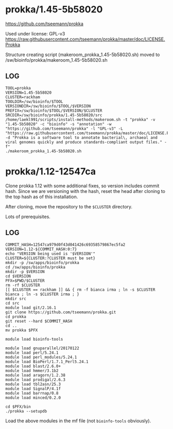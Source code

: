 prokka/1.45-5b58020
========================

<https://github.com/tseemann/prokka>

Used under license:
GPL-v3
<https://raw.githubusercontent.com/tseemann/prokka/master/doc/LICENSE.Prokka>

Structure creating script (makeroom_prokka_1.45-5b58020.sh) moved to /sw/bioinfo/prokka/makeroom_1.45-5b58020.sh

LOG
---

    TOOL=prokka
    VERSION=1.45-5b58020
    CLUSTER=rackham
    TOOLDIR=/sw/bioinfo/$TOOL
    VERSIONDIR=/sw/bioinfo/$TOOL/$VERSION
    PREFIX=/sw/bioinfo/$TOOL/$VERSION/$CLUSTER
    SRCDIR=/sw/bioinfo/prokka/1.45-5b58020/src
    /home/laekl991/scripts/install-methods/makeroom.sh -t "prokka" -v "1.45-5b58020" -c "bioinfo" -s "annotation" -w "https://github.com/tseemann/prokka" -l "GPL-v3" -L "https://raw.githubusercontent.com/tseemann/prokka/master/doc/LICENSE.Prokka" -d "Prokka is a software tool to annotate bacterial\, archaeal and viral genomes quickly and produce standards-compliant output files." -f"
    ./makeroom_prokka_1.45-5b58020.sh
prokka/1.12-12547ca
===================

Clone prokka 1.12 with some additional fixes, so version includes commit hash.
Since we are versioning with the hash, reset the head after cloning to the top
hash as of this installation.

After cloning, move the repository to the `$CLUSTER` directory.

Lots of prerequisites.


LOG
---

    COMMIT_HASH=12547ca979d0f43d041426c69358579867ec5fa2
    VERSION=1.12-${COMMIT_HASH:0:7}
    echo "VERSION being used is '$VERSION'"
    CLUSTER=${CLUSTER:?CLUSTER must be set}
    mkdir -p /sw/apps/bioinfo/prokka
    cd /sw/apps/bioinfo/prokka
    mkdir -p $VERSION
    cd $VERSION
    PFX=$PWD/$CLUSTER
    rm -rf $CLUSTER
    [[ $CLUSTER == rackham ]] && { rm -f bianca irma ; ln -s $CLUSTER bianca ; ln -s $CLUSTER irma ; }
    mkdir src
    cd src
    module load git/2.16.1
    git clone https://github.com/tseemann/prokka.git
    cd prokka
    git reset --hard $COMMIT_HASH
    cd ..
    mv prokka $PFX

    module load bioinfo-tools

    module load gnuparallel/20170122
    module load perl/5.24.1
    module load perl_modules/5.24.1
    module load BioPerl/1.7.1_Perl5.24.1
    module load blast/2.6.0+
    module load hmmer/3.1b2
    module load aragorn/1.2.38
    module load prodigal/2.6.3
    module load tbl2asn/25.3
    module load SignalP/4.1f
    module load barrnap/0.8
    module load minced/0.2.0

    cd $PFX/bin
    ./prokka --setupdb

Load the above modules in the mf file (not `bioinfo-tools` obviously).
